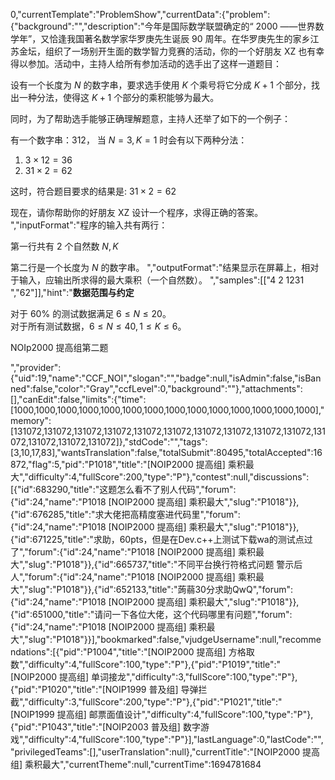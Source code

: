 0,"currentTemplate":"ProblemShow","currentData":{"problem":{"background":"","description":"今年是国际数学联盟确定的“ 2000 ――世界数学年”，又恰逢我国著名数学家华罗庚先生诞辰 90 周年。在华罗庚先生的家乡江苏金坛，组织了一场别开生面的数学智力竞赛的活动，你的一个好朋友 XZ 也有幸得以参加。活动中，主持人给所有参加活动的选手出了这样一道题目：


设有一个长度为 $N$ 的数字串，要求选手使用 $K$ 个乘号将它分成 $K+1$ 个部分，找出一种分法，使得这 $K+1$ 个部分的乘积能够为最大。


同时，为了帮助选手能够正确理解题意，主持人还举了如下的一个例子：


有一个数字串：$312$， 当 $N=3,K=1$ 时会有以下两种分法：

1. $3  \times  12=36$ 
2. $31  \times   2=62$  

   
这时，符合题目要求的结果是: $31  \times  2 = 62$


现在，请你帮助你的好朋友 XZ 设计一个程序，求得正确的答案。
","inputFormat":"程序的输入共有两行：

第一行共有 $2$ 个自然数 $N,K$

第二行是一个长度为 $N$ 的数字串。
","outputFormat":"结果显示在屏幕上，相对于输入，应输出所求得的最大乘积（一个自然数）。
","samples":[["4 2
1231
","62"]],"hint":"**数据范围与约定**

对于 $60\%$ 的测试数据满足 $6≤N≤20$。  
对于所有测试数据，$6≤N≤40,1≤K≤6$。

NOIp2000 提高组第二题

","provider":{"uid":19,"name":"CCF_NOI","slogan":"","badge":null,"isAdmin":false,"isBanned":false,"color":"Gray","ccfLevel":0,"background":""},"attachments":[],"canEdit":false,"limits":{"time":[1000,1000,1000,1000,1000,1000,1000,1000,1000,1000,1000,1000,1000,1000],"memory":[131072,131072,131072,131072,131072,131072,131072,131072,131072,131072,131072,131072,131072,131072]},"stdCode":"","tags":[3,10,17,83],"wantsTranslation":false,"totalSubmit":80495,"totalAccepted":16872,"flag":5,"pid":"P1018","title":"[NOIP2000 提高组] 乘积最大","difficulty":4,"fullScore":200,"type":"P"},"contest":null,"discussions":[{"id":683290,"title":"这题怎么看不了别人代码","forum":{"id":24,"name":"P1018 [NOIP2000 提高组] 乘积最大","slug":"P1018"}},{"id":676285,"title":"求大佬把高精度塞进代码里","forum":{"id":24,"name":"P1018 [NOIP2000 提高组] 乘积最大","slug":"P1018"}},{"id":671225,"title":"求助，60pts，但是在Dev.c++上测试下载wa的测试点过了","forum":{"id":24,"name":"P1018 [NOIP2000 提高组] 乘积最大","slug":"P1018"}},{"id":665737,"title":"不同平台换行符格式问题 警示后人","forum":{"id":24,"name":"P1018 [NOIP2000 提高组] 乘积最大","slug":"P1018"}},{"id":652133,"title":"蒟蒻30分求助QwQ","forum":{"id":24,"name":"P1018 [NOIP2000 提高组] 乘积最大","slug":"P1018"}},{"id":651000,"title":"请问一下各位大佬，这个代码哪里有问题","forum":{"id":24,"name":"P1018 [NOIP2000 提高组] 乘积最大","slug":"P1018"}}],"bookmarked":false,"vjudgeUsername":null,"recommendations":[{"pid":"P1004","title":"[NOIP2000 提高组] 方格取数","difficulty":4,"fullScore":100,"type":"P"},{"pid":"P1019","title":"[NOIP2000 提高组] 单词接龙","difficulty":3,"fullScore":100,"type":"P"},{"pid":"P1020","title":"[NOIP1999 普及组] 导弹拦截","difficulty":3,"fullScore":200,"type":"P"},{"pid":"P1021","title":"[NOIP1999 提高组] 邮票面值设计","difficulty":4,"fullScore":100,"type":"P"},{"pid":"P1043","title":"[NOIP2003 普及组] 数字游戏","difficulty":4,"fullScore":100,"type":"P"}],"lastLanguage":0,"lastCode":"","privilegedTeams":[],"userTranslation":null},"currentTitle":"[NOIP2000 提高组] 乘积最大","currentTheme":null,"currentTime":1694781684